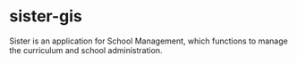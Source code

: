 # sister-gis
Sister is an application for School Management, which functions to manage the curriculum and school administration.
